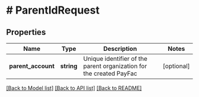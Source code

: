 # # ParentIdRequest

## Properties

Name | Type | Description | Notes
------------ | ------------- | ------------- | -------------
**parent_account** | **string** | Unique identifier of the parent organization for the created PayFac | [optional]

[[Back to Model list]](../../README.md#models) [[Back to API list]](../../README.md#endpoints) [[Back to README]](../../README.md)
